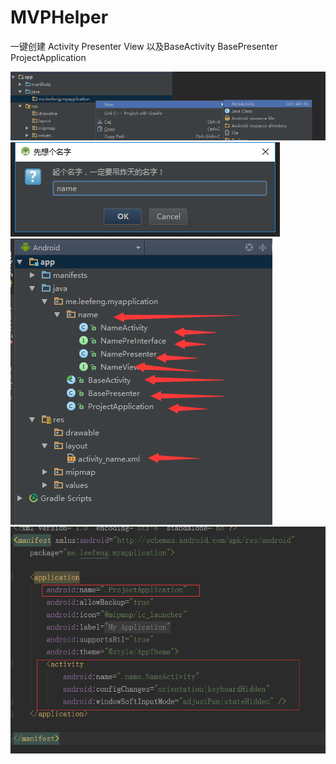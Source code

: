 # MVPHelper
一键创建 Activity Presenter View 以及BaseActivity BasePresenter ProjectApplication

<img src="./one.png"/>
<img src="./two.png"/>
<img src="./three.png"/>
<img src="./four.png"/>